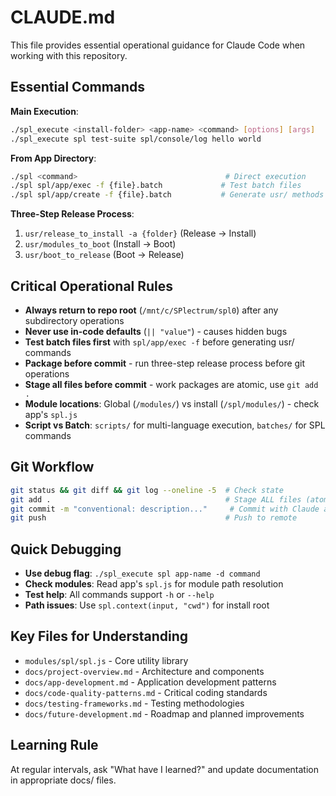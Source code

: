 # CLAUDE.md

This file provides essential operational guidance for Claude Code when working with this repository.

## Essential Commands

**Main Execution**:
```bash
./spl_execute <install-folder> <app-name> <command> [options] [args]
./spl_execute spl test-suite spl/console/log hello world
```

**From App Directory**:
```bash
./spl <command>                                 # Direct execution
./spl spl/app/exec -f {file}.batch             # Test batch files
./spl spl/app/create -f {file}.batch           # Generate usr/ methods
```

**Three-Step Release Process**:
1. `usr/release_to_install -a {folder}` (Release → Install)
2. `usr/modules_to_boot` (Install → Boot)  
3. `usr/boot_to_release` (Boot → Release)

## Critical Operational Rules

- **Always return to repo root** (`/mnt/c/SPlectrum/spl0`) after any subdirectory operations
- **Never use in-code defaults** (`|| "value"`) - causes hidden bugs
- **Test batch files first** with `spl/app/exec -f` before generating usr/ commands
- **Package before commit** - run three-step release process before git operations
- **Stage all files before commit** - work packages are atomic, use `git add .`
- **Module locations**: Global (`/modules/`) vs install (`/spl/modules/`) - check app's `spl.js`
- **Script vs Batch**: `scripts/` for multi-language execution, `batches/` for SPL commands

## Git Workflow

```bash
git status && git diff && git log --oneline -5  # Check state
git add .                                       # Stage ALL files (atomic work packages)
git commit -m "conventional: description..."     # Commit with Claude attribution
git push                                        # Push to remote
```

## Quick Debugging

- **Use debug flag**: `./spl_execute spl app-name -d command` 
- **Check modules**: Read app's `spl.js` for module path resolution
- **Test help**: All commands support `-h` or `--help`
- **Path issues**: Use `spl.context(input, "cwd")` for install root

## Key Files for Understanding

- `modules/spl/spl.js` - Core utility library
- `docs/project-overview.md` - Architecture and components  
- `docs/app-development.md` - Application development patterns
- `docs/code-quality-patterns.md` - Critical coding standards
- `docs/testing-frameworks.md` - Testing methodologies
- `docs/future-development.md` - Roadmap and planned improvements

## Learning Rule

At regular intervals, ask "What have I learned?" and update documentation in appropriate docs/ files.